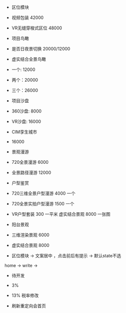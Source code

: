 + 区位模块
 + 视频包装 42000
 + VR无缝穿梭式区位 48000

+ 项目鸟瞰
 + 是否日夜景切换 20000/12000

 + 虚实结合全景鸟瞰 
  + 一个: 12000
  + 两个：20000
  + 三个：26000

+ 项目沙盘
 + 360沙盘: 8000
 + VR沙盘: 16000

+ CIM孪生城市
 + 16000

+ 景观漫游
 + 720全景漫游 6000
 + 全景路径漫游 12000

+ 户型鉴赏
 + 720三维全景户型漫游 4000 一个
 + 720全景实拍户型漫游 1500 一个
 + VR户型套装 300 一平米 虚实结合景观 8000 一张图


+ 阳台景观
 + 三维渲染景观 6000
 + 虚实结合景观 8000

<!-- 打折：
最后价格 -->


+ 区位模块 -> 文案居中 ，点击前后有提示 -> 默认state不选

home -> write -> 


+ 待开发
 + 3%
 + 13% 税率修改

+ 刷新重定向会首页
